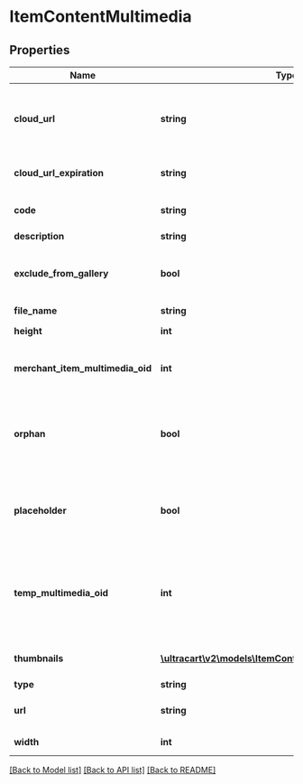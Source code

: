 # ItemContentMultimedia

## Properties
Name | Type | Description | Notes
------------ | ------------- | ------------- | -------------
**cloud_url** | **string** | URL where the image can be downloaded from the cloud | [optional] 
**cloud_url_expiration** | **string** | Expiration date of the cloud URL | [optional] 
**code** | **string** | Code assigned to the file | [optional] 
**description** | **string** | Description | [optional] 
**exclude_from_gallery** | **bool** | True to exclude from multimedia gallery | [optional] 
**file_name** | **string** | File name | [optional] 
**height** | **int** | Height of the image | [optional] 
**merchant_item_multimedia_oid** | **int** | Item multimedia object identifier | [optional] 
**orphan** | **bool** | True if the multimedia is an orphan of the active StoreFront themes | [optional] 
**placeholder** | **bool** | True if the object is a place holder that can be populated | [optional] 
**temp_multimedia_oid** | **int** | Temporary multimedia object identifier assigned if uploading new multimedia | [optional] 
**thumbnails** | [**\ultracart\v2\models\ItemContentMultimediaThumbnail[]**](ItemContentMultimediaThumbnail.md) | Thumbnails of this image | [optional] 
**type** | **string** | Type of file | [optional] 
**url** | **string** | URL to download file | [optional] 
**width** | **int** | Width of the image | [optional] 

[[Back to Model list]](../README.md#documentation-for-models) [[Back to API list]](../README.md#documentation-for-api-endpoints) [[Back to README]](../README.md)


